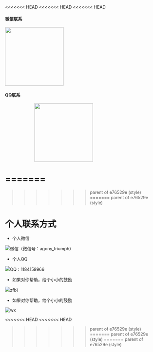 <<<<<<< HEAD
<<<<<<< HEAD
<<<<<<< HEAD
<!-- tabs:start -->
#### **微信联系**
<img style="width:20vw;" src="./_media/wx.jpg">

#### **QQ联系**

 <img style="width:20vw;margin-left:10vw;" src="./_media/qq.png"/>

<!-- tabs:end -->
=======
=======
>>>>>>> parent of e76529e (style)
=======
>>>>>>> parent of e76529e (style)
# 个人联系方式

+ 个人微信

![微信（微信号：agony_triumph）](./_media/wx.jpg)

+ 个人QQ

![QQ：1184159966](./_media/qq.png)

+ 如果对你帮助，给个小小的鼓励

![zfb）](./_media/zfbpay.jpg)

+ 如果对你帮助，给个小小的鼓励

![wx](./_media/wxpay.jpg)

<<<<<<< HEAD
<<<<<<< HEAD
>>>>>>> parent of e76529e (style)
=======
>>>>>>> parent of e76529e (style)
=======
>>>>>>> parent of e76529e (style)
